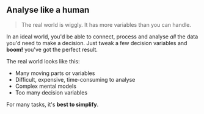 ## Analyse like a human

> The real world is wiggly. It has more variables than you can handle.

In an ideal world, you'd be able to connect, process and analyse _all_ the data you'd need to make a decision. Just tweak a few decision variables and <strong class="highlight highlight-uppercase">boom!</strong> you've got the perfect result.

The real world looks like this:

- Many moving parts or variables
- Difficult, expensive, time-consuming to analyse
- Complex mental models
- Too many decision variables

For many tasks, it's **best to simplify**.